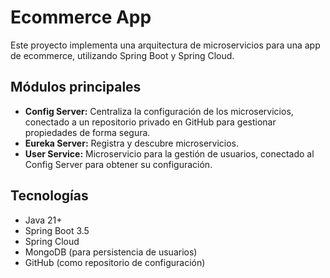 # Ecommerce App

Este proyecto implementa una arquitectura de microservicios para una app de ecommerce, utilizando Spring Boot y Spring Cloud.

## Módulos principales

- **Config Server:** Centraliza la configuración de los microservicios, conectado a un repositorio privado en GitHub para gestionar propiedades de forma segura.
- **Eureka Server:** Registra y descubre microservicios.
- **User Service:** Microservicio para la gestión de usuarios, conectado al Config Server para obtener su configuración.

## Tecnologías

- Java 21+
- Spring Boot 3.5
- Spring Cloud
- MongoDB (para persistencia de usuarios)
- GitHub (como repositorio de configuración)

